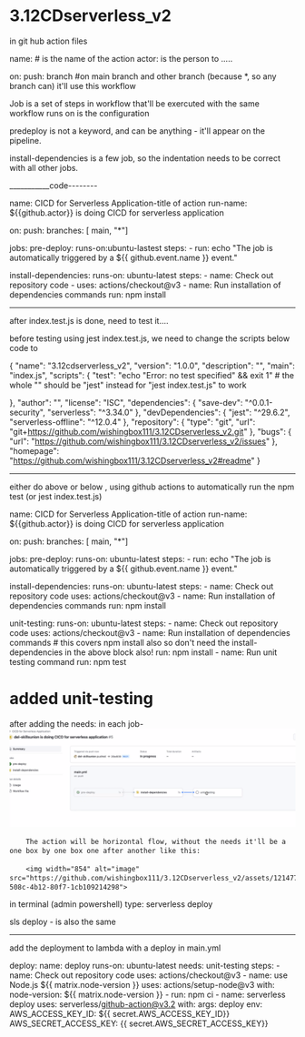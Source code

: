 # 3.12CDserverless_v2

in git hub action files

name: # is the name of the action
actor: is the person to .....

on: push: branch
#on main branch and other branch (because *, so any branch can)  it'll use this workflow

Job is a set of steps in workflow that'll be exercuted with the same workflow
runs on is the configuration 

predeploy is not a keyword, and can be anything - it'll appear on the pipeline. 

install-dependencies is a few job, so the indentation needs to be correct with all other jobs.

___________code--------

name: CICD for Serverless Application-title of action
run-name: ${{github.actor}} is doing CICD for serverless application

on: 
  push:
    branches: [ main, "*"]

jobs:
  pre-deploy:
    runs-on:ubuntu-lastest
    steps:
      - run: echo "The job is automatically triggered by a ${{ github.event.name }} event."

  install-dependencies:
    runs-on: ubuntu-latest
    steps:
      - name: Check out repository code
      - uses: actions/checkout@v3
      - name: Run installation of dependencies commands
        run: npm install

  
________________________

after index.test.js is done, need to test it.... 

before testing using jest index.test.js, we need to change the scripts below code to 

{
  "name": "3.12cdserverless_v2",
  "version": "1.0.0",
  "description": "",
  "main": "index.js",
  "scripts": {
    "test": "echo \"Error: no test specified\" && exit 1" # the whole "" should be "jest" instead for "jest index.test.js" to work

  },
  "author": "",
  "license": "ISC",
  "dependencies": {
    "save-dev": "^0.0.1-security",
    "serverless": "^3.34.0"
  },
  "devDependencies": {
    "jest": "^29.6.2",
    "serverless-offline": "^12.0.4"
  },
  "repository": {
    "type": "git",
    "url": "git+https://github.com/wishingbox111/3.12CDserverless_v2.git"
  },
  "bugs": {
    "url": "https://github.com/wishingbox111/3.12CDserverless_v2/issues"
  },
  "homepage": "https://github.com/wishingbox111/3.12CDserverless_v2#readme"
}


------------------------

either do above or below , using github actions to automatically run the npm test (or jest index.test.js)


name: CICD for Serverless Application-title of action
run-name: ${{github.actor}} is doing CICD for serverless application

on: 
  push:
    branches: [ main, "*"]

jobs:
  pre-deploy:
    runs-on: ubuntu-latest
    steps:
      - run: echo "The job is automatically triggered by a ${{ github.event.name }} event."

  install-dependencies:
    runs-on: ubuntu-latest
    steps:
      - name: Check out repository code
        uses: actions/checkout@v3
      - name: Run installation of dependencies commands
        run: npm install

  unit-testing:
    runs-on: ubuntu-latest
    steps:
      - name: Check out repository code
        uses: actions/checkout@v3
      - name: Run installation of dependencies commands # this covers npm install also so don't need the install-dependencies in the above block also!
        run: npm install
      - name: Run unit testing command
        run: npm test

  

# added unit-testing

after adding the needs: in each job-
        ![Alt text](image.png)

        The action will be horizontal flow, without the needs it'll be a one box by one box one after another like this:

        <img width="854" alt="image" src="https://github.com/wishingbox111/3.12CDserverless_v2/assets/121477591/a0279c64-508c-4b12-80f7-1cb109214298">

        
        
in terminal (admin powershell)
type: serverless deploy

sls deploy - is also the same


-----------------------------------

add the deployment to lambda with a deploy in main.yml



  deploy:
    name: deploy
    runs-on: ubuntu-latest
    needs: unit-testing
    steps:
      - name: Check out repository code
        uses: actions/checkout@v3
      - name: use Node.js ${{ matrix.node-version }}
        uses: actions/setup-node@v3
        with:
          node-version: ${{ matrix.node-version }}
      - run: npm ci
      - name: serverless deploy
        uses: serverless/github-action@v3.2
        with:
          args: deploy
        env:
          AWS_ACCESS_KEY_ID: ${{ secret.AWS_ACCESS_KEY_ID}}
          AWS_SECRET_ACCESS_KEY: {{ secret.AWS_SECRET_ACCESS_KEY}}